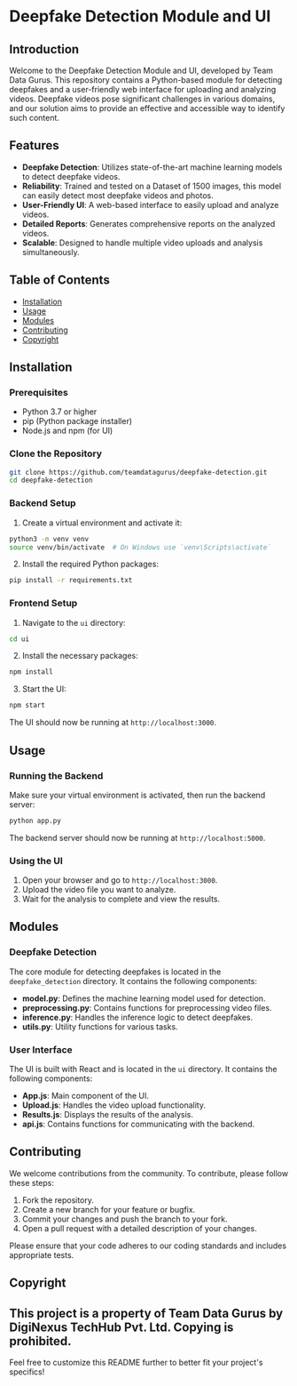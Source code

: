 # Deepfake Detection Module and UI

## Introduction

Welcome to the Deepfake Detection Module and UI, developed by Team Data Gurus. This repository contains a Python-based module for detecting deepfakes and a user-friendly web interface for uploading and analyzing videos. Deepfake videos pose significant challenges in various domains, and our solution aims to provide an effective and accessible way to identify such content.

## Features

- **Deepfake Detection**: Utilizes state-of-the-art machine learning models to detect deepfake videos.
- **Reliability**: Trained and tested on a Dataset of 1500 images, this model can easily detect most deepfake videos and photos.
- **User-Friendly UI**: A web-based interface to easily upload and analyze videos.
- **Detailed Reports**: Generates comprehensive reports on the analyzed videos.
- **Scalable**: Designed to handle multiple video uploads and analysis simultaneously.

## Table of Contents

- [Installation](#installation)
- [Usage](#usage)
- [Modules](#modules)
- [Contributing](#contributing)
- [Copyright](#Copyright)

## Installation

### Prerequisites

- Python 3.7 or higher
- pip (Python package installer)
- Node.js and npm (for UI)

### Clone the Repository

```bash
git clone https://github.com/teamdatagurus/deepfake-detection.git
cd deepfake-detection
```

### Backend Setup

1. Create a virtual environment and activate it:

```bash
python3 -m venv venv
source venv/bin/activate  # On Windows use `venv\Scripts\activate`
```

2. Install the required Python packages:

```bash
pip install -r requirements.txt
```

### Frontend Setup

1. Navigate to the `ui` directory:

```bash
cd ui
```

2. Install the necessary packages:

```bash
npm install
```

3. Start the UI:

```bash
npm start
```

The UI should now be running at `http://localhost:3000`.

## Usage

### Running the Backend

Make sure your virtual environment is activated, then run the backend server:

```bash
python app.py
```

The backend server should now be running at `http://localhost:5000`.

### Using the UI

1. Open your browser and go to `http://localhost:3000`.
2. Upload the video file you want to analyze.
3. Wait for the analysis to complete and view the results.

## Modules

### Deepfake Detection

The core module for detecting deepfakes is located in the `deepfake_detection` directory. It contains the following components:

- **model.py**: Defines the machine learning model used for detection.
- **preprocessing.py**: Contains functions for preprocessing video files.
- **inference.py**: Handles the inference logic to detect deepfakes.
- **utils.py**: Utility functions for various tasks.

### User Interface

The UI is built with React and is located in the `ui` directory. It contains the following components:

- **App.js**: Main component of the UI.
- **Upload.js**: Handles the video upload functionality.
- **Results.js**: Displays the results of the analysis.
- **api.js**: Contains functions for communicating with the backend.

## Contributing

We welcome contributions from the community. To contribute, please follow these steps:

1. Fork the repository.
2. Create a new branch for your feature or bugfix.
3. Commit your changes and push the branch to your fork.
4. Open a pull request with a detailed description of your changes.

Please ensure that your code adheres to our coding standards and includes appropriate tests.

## Copyright

This project is a property of Team Data Gurus by DigiNexus TechHub Pvt. Ltd. Copying is prohibited.
---

Feel free to customize this README further to better fit your project's specifics!
